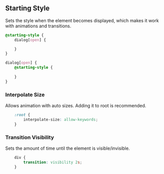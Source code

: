 ## Starting Style
Sets the style when the element becomes displayed, which makes it work with animations and transitions.
```css
@starting-style {
    dialog[open] {

    }
}

dialog[open] {
    @starting-style {
    
    }
}
```

### Interpolate Size
Allows animation with auto sizes. Adding it to root is recommended.
```css
    :root {
        interpolate-size: allow-keywords;
    }
```

### Transition Visibility
Sets the amount of time until the element is visible/invisible.
```css
    div {
        transition: visibility 2s;
    }
```
